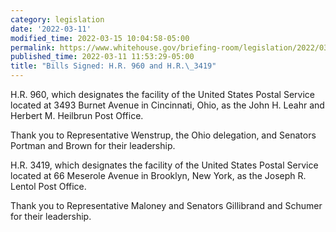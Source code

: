 ```yaml
---
category: legislation
date: '2022-03-11'
modified_time: 2022-03-15 10:04:58-05:00
permalink: https://www.whitehouse.gov/briefing-room/legislation/2022/03/11/bills-signed-h-r-960-and-h-r-3419/
published_time: 2022-03-11 11:53:29-05:00
title: "Bills Signed: H.R. 960 and H.R.\_3419"
---
```

 
H.R. 960, which designates the facility of the United States Postal
Service located at 3493 Burnet Avenue in Cincinnati, Ohio, as the John
H. Leahr and Herbert M. Heilbrun Post Office.

Thank you to Representative Wenstrup, the Ohio delegation, and Senators
Portman and Brown for their leadership.

H.R. 3419, which designates the facility of the United States Postal
Service located at 66 Meserole Avenue in Brooklyn, New York, as the
Joseph R. Lentol Post Office.

Thank you to Representative Maloney and Senators Gillibrand and Schumer
for their leadership.

